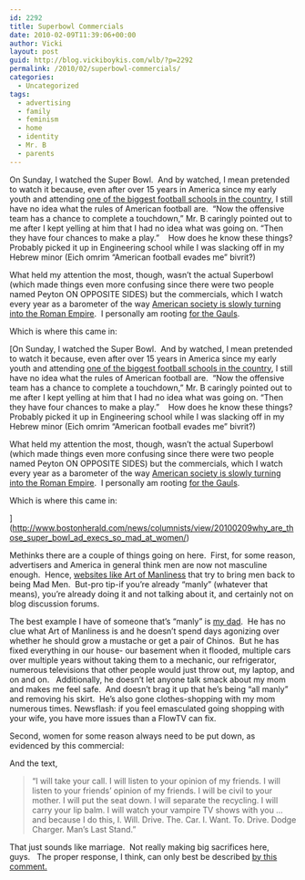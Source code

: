```yaml
---
id: 2292
title: Superbowl Commercials
date: 2010-02-09T11:39:06+00:00
author: Vicki
layout: post
guid: http://blog.vickiboykis.com/wlb/?p=2292
permalink: /2010/02/superbowl-commercials/
categories:
  - Uncategorized
tags:
  - advertising
  - family
  - feminism
  - home
  - identity
  - Mr. B
  - parents
---
```

On Sunday, I watched the Super Bowl.  And by watched, I mean pretended to watch it because, even after over 15 years in America since my early youth and attending [one of the biggest football schools in the country](http://www.psu.edu/), I still have no idea what the rules of American football are.  &#8220;Now the offensive team has a chance to complete a touchdown,&#8221; Mr. B caringly pointed out to me after I kept yelling at him that I had no idea what was going on. &#8220;Then they have four chances to make a play.&#8221;    How does he know these things?  Probably picked it up in Engineering school while I was slacking off in my Hebrew minor (Eich omrim &#8220;American football evades me&#8221; bivrit?)

What held my attention the most, though, wasn&#8217;t the actual Superbowl (which made things even more confusing since there were two people named Peyton ON OPPOSITE SIDES) but the commercials, which I watch every year as a barometer of the way [American society is slowly turning into the Roman Empire](http://en.wikipedia.org/wiki/Decline_of_the_Roman_Empire#Theories_of_a_fall.2C_decline.2C_transition_and_continuity).  I personally am rooting [for the Gauls](http://en.wikipedia.org/wiki/Asterix).

Which is where this came in:
  


[On Sunday, I watched the Super Bowl.  And by watched, I mean pretended to watch it because, even after over 15 years in America since my early youth and attending [one of the biggest football schools in the country](http://www.psu.edu/), I still have no idea what the rules of American football are.  &#8220;Now the offensive team has a chance to complete a touchdown,&#8221; Mr. B caringly pointed out to me after I kept yelling at him that I had no idea what was going on. &#8220;Then they have four chances to make a play.&#8221;    How does he know these things?  Probably picked it up in Engineering school while I was slacking off in my Hebrew minor (Eich omrim &#8220;American football evades me&#8221; bivrit?)

What held my attention the most, though, wasn&#8217;t the actual Superbowl (which made things even more confusing since there were two people named Peyton ON OPPOSITE SIDES) but the commercials, which I watch every year as a barometer of the way [American society is slowly turning into the Roman Empire](http://en.wikipedia.org/wiki/Decline_of_the_Roman_Empire#Theories_of_a_fall.2C_decline.2C_transition_and_continuity).  I personally am rooting [for the Gauls](http://en.wikipedia.org/wiki/Asterix).

Which is where this came in:
  


](http://www.bostonherald.com/news/columnists/view/20100209why_are_those_super_bowl_ad_execs_so_mad_at_women/) 

Methinks there are a couple of things going on here.  First, for some reason, advertisers and America in general think men are now not masculine enough.  Hence, [websites like Art of Manliness](http://blog.vickiboykis.com/wlb/2010/01/13/what-can-men-expect-of-women-now-that-were-not-in-the-1950s/) that try to bring men back to being Mad Men.  But-pro tip-if you&#8217;re already &#8220;manly&#8221; (whatever that means), you&#8217;re already doing it and not talking about it, and certainly not on blog discussion forums.

The best example I have of someone that&#8217;s &#8220;manly&#8221; is [my dad](http://blog.vickiboykis.com/wlb/2009/06/21/happy-fathers-day/).  He has no clue what Art of Manliness is and he doesn&#8217;t spend days agonizing over whether he should grow a mustache or get a pair of Chinos.  But he has fixed everything in our house- our basement when it flooded, multiple cars over multiple years without taking them to a mechanic, our refrigerator, numerous televisions that other people would just throw out, my laptop, and on and on.   Additionally, he doesn&#8217;t let anyone talk smack about my mom and makes me feel safe.  And doesn&#8217;t brag it up that he&#8217;s being &#8220;all manly&#8221; and removing his skirt.  He&#8217;s also gone clothes-shopping with my mom numerous times. Newsflash: if you feel emasculated going shopping with your wife, you have more issues than a FlowTV can fix.

Second, women for some reason always need to be put down, as evidenced by this commercial:
  


And the text,

> “I will take your call. I will listen to your opinion of my friends. I will listen to your friends’ opinion of my friends. I will be civil to your mother. I will put the seat down. I will separate the recycling. I will carry your lip balm. I will watch your vampire TV shows with you &#8230; and because I do this, I. Will. Drive. The. Car. I. Want. To. Drive. Dodge Charger. Man’s Last Stand.&#8221;

That just sounds like marriage.  Not really making big sacrifices here, guys.   The proper response, I think, can only best be described [by this comment.](http://jezebel.com/comment/19188889/)